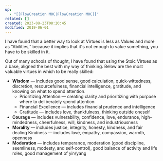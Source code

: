 ```yaml
---
up:
  - "[[FlowCreation MOC|FlowCreation MOC]]"
related: []
created: 2023-08-23T08:20:45
modified: 2019-06-01
---
```

I have found that a better way to look at Virtues is less as Values and more as "Abilities," because it implies that it's not enough to value something, you have to be skilled in it. 

Out of many schools of thought, I have found that using the Stoic Virtues as a base, aligned the best with my way of thinking. Below are the most valuable virtues in which to be really skilled:

- **Wisdom** — includes good sense, good calculation, quick-wittedness, discretion, resourcefulness, financial intelligence, gratitude, and knowing on what to spend attention.
	- Prioritizing Attention — creating clarity and prioritizing with purpose where to deliberately spend attention
	- Financial Excellence — includes financial prudence and intelligence
	- Gratitude — includes love, thankfulness, thinking outside oneself
- **Courage** — includes vulnerability, confidence, love, endurance, high-mindedness, cheerfulness, will, kindness, and industriousness
- **Morality** — includes justice, integrity, honesty, kindness, and fair dealing
	Kindness — includes love, empathy, compassion, warmth, openness
- **Moderation** — includes temperance, moderation (good discipline, seemliness, modesty, and self-control), good balance of activity and life roles, good management of yin/yang
